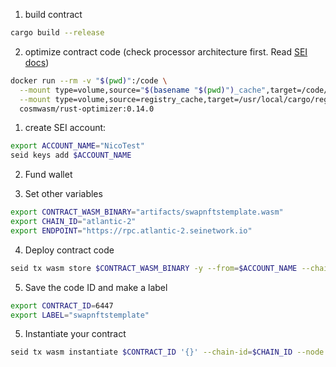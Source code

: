 1. build contract
```bash
cargo build --release
```

2. optimize contract code (check processor architecture first. Read [SEI docs](https://docs.sei.io/develop/get-started/counter-smart-contract-tutorial#deploy-boilerplate-smart-contract))
```bash
docker run --rm -v "$(pwd)":/code \
  --mount type=volume,source="$(basename "$(pwd)")_cache",target=/code/target \
  --mount type=volume,source=registry_cache,target=/usr/local/cargo/registry \
  cosmwasm/rust-optimizer:0.14.0
```


1. create SEI account:
```bash
export ACCOUNT_NAME="NicoTest"
seid keys add $ACCOUNT_NAME
```

2. Fund wallet

3. Set other variables
```bash
export CONTRACT_WASM_BINARY="artifacts/swapnftstemplate.wasm"
export CHAIN_ID="atlantic-2"
export ENDPOINT="https://rpc.atlantic-2.seinetwork.io"
```

4. Deploy contract code
```bash
seid tx wasm store $CONTRACT_WASM_BINARY -y --from=$ACCOUNT_NAME --chain-id=$CHAIN_ID --node $ENDPOINT --gas=10000000 --fees=1000000usei --broadcast-mode=block
```

5. Save the code ID and make a label
```bash
export CONTRACT_ID=6447
export LABEL="swapnftstemplate"
```

5. Instantiate your contract
```bash
seid tx wasm instantiate $CONTRACT_ID '{}' --chain-id=$CHAIN_ID --node $ENDPOINT --from $ACCOUNT_NAME --gas=4000000 --fees=1000000usei --broadcast-mode=block --label $LABEL --no-admin
```